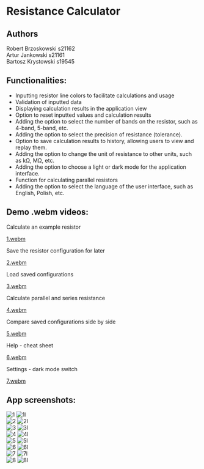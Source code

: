 # Resistance Calculator
<h2>Authors</h2>
Robert Brzoskowski s21162</br>
Artur Jankowski s21161</br>
Bartosz Krystowski s19545</br>
<h2>Functionalities:</h2>
<ul>
  <li>Inputting resistor line colors to facilitate calculations and usage</li>
  <li>Validation of inputted data</li>
  <li>Displaying calculation results in the application view</li>
  <li>Option to reset inputted values and calculation results</li>
  <li>Adding the option to select the number of bands on the resistor, such as 4-band, 5-band, etc.</li>
  <li>Adding the option to select the precision of resistance (tolerance).</li>
  <li>Option to save calculation results to history, allowing users to view and replay them.</li>
  <li>Adding the option to change the unit of resistance to other units, such as kΩ, MΩ, etc.</li>
  <li>Adding the option to choose a light or dark mode for the application interface.</li>
  <li>Function for calculating parallel resistors</li>
  <li>Adding the option to select the language of the user interface, such as English, Polish, etc.</li>
</ul>

## Demo .webm videos:

Calculate an example resistor

[1.webm](https://github.com/s21162-pj/Pamo_projekt/assets/56191739/841a7e6f-56d8-41b9-8d64-91f3083ba23a)

Save the resistor configuration for later

[2.webm](https://github.com/s21162-pj/Pamo_projekt/assets/56191739/b3a9fd7a-6472-4959-8082-62a2ede3343e)

Load saved configurations

[3.webm](https://github.com/s21162-pj/Pamo_projekt/assets/56191739/70a2b7b9-160e-47ee-ac7b-067ce0d8e56c)

Calculate parallel and series resistance

[4.webm](https://github.com/s21162-pj/Pamo_projekt/assets/56191739/da9eab0e-9329-4c45-a7af-cb8c3d013fdc)

Compare saved configurations side by side

[5.webm](https://github.com/s21162-pj/Pamo_projekt/assets/56191739/84b0f39c-892a-456e-822c-08aabb2ea8b8)

Help - cheat sheet

[6.webm](https://github.com/s21162-pj/Pamo_projekt/assets/56191739/277504bb-4a02-4850-a86e-639e637f2641)

Settings - dark mode switch

[7.webm](https://github.com/s21162-pj/Pamo_projekt/assets/56191739/427167c3-8d81-49ef-9f88-416d079165a7)

## App screenshots:
![1](https://github.com/s21162-pj/Pamo_projekt/assets/56191739/7c736fc2-e9ca-4036-9b42-7fd50b5e2347)
![1l](https://github.com/s21162-pj/Pamo_projekt/assets/56191739/7c736fc2-e9ca-4036-9b42-7fd50b5e2347)<br>
![2](https://github.com/s21162-pj/Pamo_projekt/assets/56191739/f43e8d02-d835-4482-9e74-bda86be02614)
![2l](https://github.com/s21162-pj/Pamo_projekt/assets/56191739/409b51f9-b66a-42c3-a785-0cc81a4b5211)<br>
![3](https://github.com/s21162-pj/Pamo_projekt/assets/56191739/a79173d4-5075-465f-a7eb-c4a752a4e614)
![3l](https://github.com/s21162-pj/Pamo_projekt/assets/56191739/1477c3df-8264-4f9d-b047-00104994e684)<br>
![4](https://github.com/s21162-pj/Pamo_projekt/assets/56191739/0ed98aec-c026-412b-9b87-9f2aeaae3a26)
![4l](https://github.com/s21162-pj/Pamo_projekt/assets/56191739/509d5f85-3653-47c0-bf58-6b9778c6fd7a)<br>
![5](https://github.com/s21162-pj/Pamo_projekt/assets/56191739/9d079d60-9842-483a-b75a-0d6ece88dd33)
![5l](https://github.com/s21162-pj/Pamo_projekt/assets/56191739/b0fa1167-ac63-4602-8c54-a916c869fe18)<br>
![6](https://github.com/s21162-pj/Pamo_projekt/assets/56191739/7bf4b83a-ebda-4723-84e0-f2a5ddb1198d)
![6l](https://github.com/s21162-pj/Pamo_projekt/assets/56191739/4b3c22da-c2e7-4394-a82f-85a5dbfc4d76)<br>
![7](https://github.com/s21162-pj/Pamo_projekt/assets/56191739/5a3ed9a7-668f-4a89-9d9b-9fc04fd0de25)
![7l](https://github.com/s21162-pj/Pamo_projekt/assets/56191739/e655c375-ca76-4900-a1a9-bb26fb16debc)<br>
![8](https://github.com/s21162-pj/Pamo_projekt/assets/56191739/a6ec5a3a-10e7-4b0a-8884-04a57eb5ac67)
![8l](https://github.com/s21162-pj/Pamo_projekt/assets/56191739/4374918e-c941-4cee-87d1-227c4d19eec7)<br>

